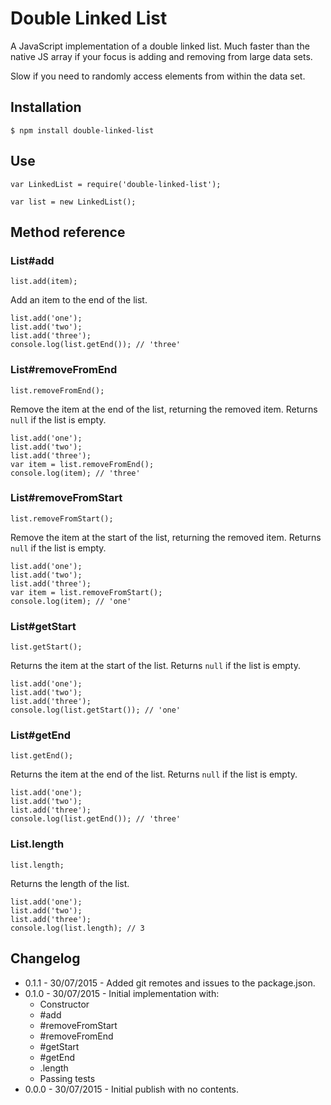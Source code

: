 Double Linked List
==================

A JavaScript implementation of a double linked list. Much faster than the native JS array if your focus is adding
and removing from large data sets. 

Slow if you need to randomly access elements from within the data set.

## Installation

    $ npm install double-linked-list
    
## Use

    var LinkedList = require('double-linked-list');
    
    var list = new LinkedList();
    
## Method reference

### List\#add

    list.add(item);

Add an item to the end of the list.

    list.add('one');
    list.add('two');
    list.add('three');
    console.log(list.getEnd()); // 'three'

### List\#removeFromEnd

    list.removeFromEnd();

Remove the item at the end of the list, returning the removed item.
Returns `null` if the list is empty.

    list.add('one');
    list.add('two');
    list.add('three');
    var item = list.removeFromEnd();
    console.log(item); // 'three'
    
### List\#removeFromStart

    list.removeFromStart();

Remove the item at the start of the list, returning the removed item.
Returns `null` if the list is empty.

    list.add('one');
    list.add('two');
    list.add('three');
    var item = list.removeFromStart();
    console.log(item); // 'one'
    
### List\#getStart

    list.getStart();
    
Returns the item at the start of the list.
Returns `null` if the list is empty.

    list.add('one');
    list.add('two');
    list.add('three');
    console.log(list.getStart()); // 'one'
    
### List\#getEnd

    list.getEnd();
    
Returns the item at the end of the list.
Returns `null` if the list is empty.

    list.add('one');
    list.add('two');
    list.add('three');
    console.log(list.getEnd()); // 'three'
    
### List.length

    list.length;
    
Returns the length of the list.

    list.add('one');
    list.add('two');
    list.add('three');
    console.log(list.length); // 3
    
    
## Changelog

* 0.1.1 - 30/07/2015 - Added git remotes and issues to the package.json.
* 0.1.0 - 30/07/2015 - Initial implementation with: 
    * Constructor
    * \#add
    * \#removeFromStart
    * \#removeFromEnd
    * \#getStart
    * \#getEnd
    * .length
    * Passing tests
* 0.0.0 - 30/07/2015 - Initial publish with no contents.
